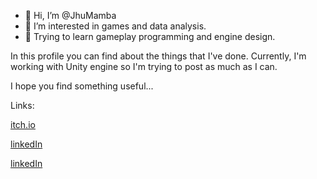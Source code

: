 - 👋 Hi, I’m @JhuMamba
- 👀 I’m interested in games and data analysis.
- 🌱 Trying to learn gameplay programming and engine design.

In this profile you can find about the things that I've done.
Currently, I'm working with Unity engine so I'm trying to post as much as I can.

I hope you find something useful...

Links:


[itch.io](https://jhuten.itch.io/)


[linkedIn](https://www.linkedin.com/in/esadyalcin/)


[linkedIn](https://www.youtube.com/@baphometfromabove)
